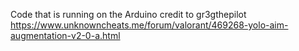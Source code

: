 Code that is running on the Arduino credit to gr3gthepilot
https://www.unknowncheats.me/forum/valorant/469268-yolo-aim-augmentation-v2-0-a.html
